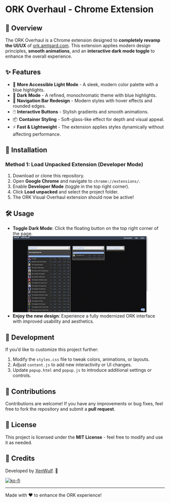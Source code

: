 # ORK Overhaul - Chrome Extension

## 🚀 Overview
The ORK Overhaul is a Chrome extension designed to **completely revamp the UI/UX** of [ork.amtgard.com](https://ork.amtgard.com). This extension applies modern design principles, **smooth animations**, and an **interactive dark mode toggle** to enhance the overall experience.

## ✨ Features
- 🌈 **More Accessible Light Mode** - A sleek, modern color palette with a blue highlights.
- 🌙 **Dark Mode** - A refined, monochromatic theme with blue highlights.
- 🎨 **Navigation Bar Redesign** - Modern styles with hover effects and rounded edges.
- 🖱️ **Interactive Buttons** - Stylish gradients and smooth animations.
- 📦 **Container Styling** - Soft-glass-like effect for depth and visual appeal.
- ⚡ **Fast & Lightweight** - The extension applies styles dynamically without affecting performance.

## 📜 Installation
### Method 1: Load Unpacked Extension (Developer Mode)
1. Download or clone this repository.
2. Open **Google Chrome** and navigate to `chrome://extensions/`.
3. Enable **Developer Mode** (toggle in the top right corner).
4. Click **Load unpacked** and select the project folder.
5. The ORK Visual Overhaul extension should now be active!

## 🛠️ Usage
- **Toggle Dark Mode**: Click the floating button on the top right corner of the page.
![Mode toggle](/assets/mode-toggle.gif)
- **Enjoy the new design**: Experience a fully modernized ORK interface with improved usability and aesthetics.

## 🔧 Development
If you’d like to customize this project further:
1. Modify the `styles.css` file to tweak colors, animations, or layouts.
2. Adjust `content.js` to add new interactivity or UI changes.
3. Update `popup.html` and `popup.js` to introduce additional settings or controls.

## 🤝 Contributions
Contributions are welcome! If you have any improvements or bug fixes, feel free to fork the repository and submit a **pull request**.

## 📜 License
This project is licensed under the **MIT License** - feel free to modify and use it as needed.

## 👤 Credits
Developed by [XenWulf](https://github.com/XenWulf). 🎉

[![ko-fi](https://ko-fi.com/img/githubbutton_sm.svg)](https://ko-fi.com/Q5Q81AF96Z)

---
Made with ❤️ to enhance the ORK experience!
